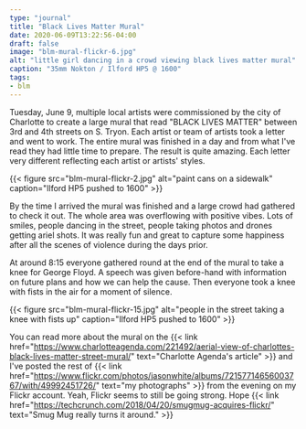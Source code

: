 ```yaml
---
type: "journal"
title: "Black Lives Matter Mural"
date: 2020-06-09T13:22:56-04:00
draft: false
image: "blm-mural-flickr-6.jpg"
alt: "little girl dancing in a crowd viewing black lives matter mural"
caption: "35mm Nokton / Ilford HP5 @ 1600"
tags:
- blm
---
```


Tuesday, June 9, multiple local artists were commissioned by the city of Charlotte to create a large mural that read "BLACK LIVES MATTER" between 3rd and 4th streets on S. Tryon. Each artist or team of artists took a letter and went to work. The entire mural was finished in a day and from what I've read they had little time to prepare. The result is quite amazing. Each letter very different reflecting each artist or artists' styles.

{{< figure src="blm-mural-flickr-2.jpg" alt="paint cans on a sidewalk" caption="Ilford HP5 pushed to 1600" >}}

By the time I arrived the mural was finished and a large crowd had gathered to check it out. The whole area was overflowing with positive vibes. Lots of smiles, people dancing in the street, people taking photos and drones getting ariel shots. It was really fun and great to capture some happiness after all the scenes of violence during the days prior.

At around 8:15 everyone gathered round at the end of the mural to take a knee for George Floyd. A speech was given before-hand with information on future plans and how we can help the cause. Then everyone took a knee with fists in the air for a moment of silence.

{{< figure src="blm-mural-flickr-15.jpg" alt="people in the street taking a knee with fists up" caption="Ilford HP5 pushed to 1600" >}}

You can read more about the mural on the {{< link href="https://www.charlotteagenda.com/221492/aerial-view-of-charlottes-black-lives-matter-street-mural/" text="Charlotte Agenda's article" >}} and I've posted the rest of {{< link href="https://www.flickr.com/photos/jasonwhite/albums/72157714656003767/with/49992451726/" text="my photographs" >}} from the evening on my Flickr account. Yeah, Flickr seems to still be going strong. Hope {{< link href="https://techcrunch.com/2018/04/20/smugmug-acquires-flickr/" text="Smug Mug really turns it around." >}}
